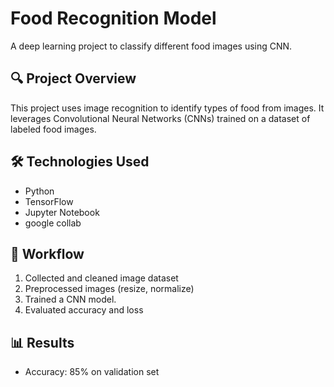 # Food Recognition Model

A deep learning project to classify different food images using CNN.

## 🔍 Project Overview
This project uses image recognition to identify types of food from images. It leverages Convolutional Neural Networks (CNNs) trained on a dataset of labeled food images.

## 🛠️ Technologies Used
- Python
- TensorFlow
- Jupyter Notebook
- google collab

## 🚀 Workflow
1. Collected and cleaned image dataset
2. Preprocessed images (resize, normalize)
3. Trained a CNN model.
4. Evaluated accuracy and loss

## 📊 Results
- Accuracy: 85% on validation set
